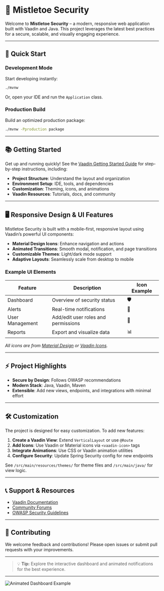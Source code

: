 # 🌲 Mistletoe Security

Welcome to **Mistletoe Security** – a modern, responsive web application built with Vaadin and Java. This project leverages the latest best practices for a secure, scalable, and visually engaging experience.

---

## 🚀 Quick Start

### Development Mode

Start developing instantly:

```bash
./mvnw
```
Or, open your IDE and run the `Application` class.

### Production Build

Build an optimized production package:

```bash
./mvnw -Pproduction package
```

---

## 📚 Getting Started

Get up and running quickly! See the [Vaadin Getting Started Guide](https://vaadin.com/docs/latest/getting-started) for step-by-step instructions, including:

- **Project Structure**: Understand the layout and organization
- **Environment Setup**: IDE, tools, and dependencies
- **Customization**: Theming, icons, and animations
- **Vaadin Resources**: Tutorials, docs, and community

---

## 🖥️ Responsive Design & UI Features

Mistletoe Security is built with a mobile-first, responsive layout using Vaadin’s powerful UI components:

- **Material Design Icons**: Enhance navigation and actions
- **Animated Transitions**: Smooth modal, notification, and page transitions
- **Customizable Themes**: Light/dark mode support
- **Adaptive Layouts**: Seamlessly scale from desktop to mobile

### Example UI Elements

| Feature           | Description                       | Icon Example       |
|-------------------|-----------------------------------|--------------------|
| Dashboard         | Overview of security status        | 🛡️                 |
| Alerts            | Real-time notifications            | 🚨                 |
| User Management   | Add/edit user roles and permissions| 👤                 |
| Reports           | Export and visualize data          | 📊                 |

*All icons are from [Material Design](https://fonts.google.com/icons) or [Vaadin Icons](https://vaadin.com/components/vaadin-icons).*

---

## ⚡ Project Highlights

- **Secure by Design**: Follows OWASP recommendations
- **Modern Stack**: Java, Vaadin, Maven
- **Extensible**: Add new views, endpoints, and integrations with minimal effort

---

## 🛠️ Customization

The project is designed for easy customization. To add new features:

1. **Create a Vaadin View**: Extend `VerticalLayout` or use `@Route`
2. **Add Icons**: Use Vaadin or Material icons via `<vaadin-icon>` tags
3. **Integrate Animations**: Use CSS or Vaadin animation utilities
4. **Configure Security**: Update Spring Security config for new endpoints

See `/src/main/resources/themes/` for theme files and `/src/main/java/` for view logic.

---

## 📞 Support & Resources

- [Vaadin Documentation](https://vaadin.com/docs/latest)
- [Community Forums](https://vaadin.com/forum)
- [OWASP Security Guidelines](https://owasp.org/www-project-top-ten/)

---

## 🌟 Contributing

We welcome feedback and contributions! Please open issues or submit pull requests with your improvements.

---

> 💡 **Tip:** Explore the interactive dashboard and animated notifications for the best experience.

---

![Animated Dashboard Example](https://user-images.githubusercontent.com/your-github-id/mistletoe-security-demo.gif)
